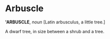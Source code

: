 # Arbuscle

**'ARBUSCLE**, _noun_ \[Latin arbusculus, a little tree.\]

A dwarf tree, in size between a shrub and a tree.